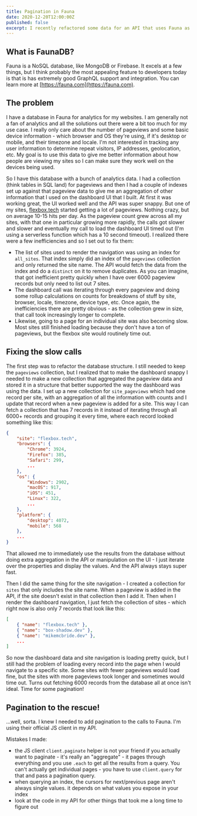 ```yaml
---
title: Pagination in Fauna
date: 2020-12-20T12:00:00Z
published: false
excerpt: I recently refactored some data for an API that uses Fauna as the database and needed to add pagination to a query. Here are some things I learned that weren't immediately obvious or well-documented.
---
```


## What is FaunaDB?

Fauna is a NoSQL database, like MongoDB or Firebase. It excels at a few things, but I think probably the most appealing feature to developers today is that is has extremely good GraphQL support and integration. You can learn more at [https://fauna.com](https://fauna.com).

## The problem

I have a database in Fauna for analytics for my websites. I am generally not a fan of analytics and all the solutions out there were a bit too much for my use case. I really only care about the number of pageviews and some basic device information - which browser and OS they're using, if it's desktop or mobile, and their timezone and locale. I'm not interested in tracking any user information to determine repeat visitors, IP addresses, geolocation, etc. My goal is to use this data to give me better information about how people are viewing my sites so I can make sure they work well on the devices being used.

So I have this database with a bunch of analytics data. I had a collection (think tables in SQL land) for pageviews and then I had a couple of indexes set up against that pageview data to give me an aggregation of other information that I used on the dashboard UI that I built. At first it was working great, the UI worked well and the API was super snappy. But one of my sites, [flexbox.tech](https://flexbox.tech) started getting a lot of pageviews. Nothing crazy, but on average 10-15 hits per day. As the pageview count grew across all my sites, with that one in particular growing more rapidly, the calls got slower and slower and eventually my call to load the dashboard UI timed out (I'm using a serverless function which has a 10 second timeout). I realized there were a few inefficiencies and so I set out to fix them:

- The list of sites used to render the navigation was using an index for `all_sites`. That index simply did an index of the `pageviews` collection and only returned the site name. The API would fetch the data from the index and do a `distinct` on it to remove duplicates. As you can imagine, that got inefficient pretty quickly when I have over 6000 pageview records but only need to list out 7 sites.
- The dashboard call was iterating through every pageview and doing some rollup calculations on counts for breakdowns of stuff by site, browser, locale, timezone, device type, etc. Once again, the inefficiencies there are pretty obvious - as the collection grew in size, that call took increasingly longer to complete.
- Likewise, going to a page for an individual site was also becoming slow. Most sites still finished loading because they don't have a ton of pageviews, but the flexbox site would routinely time out.

## Fixing the slow calls

The first step was to refactor the database structure. I still needed to keep the `pageviews` collection, but I realized that to make the dashboard snappy I needed to make a new collection that aggregated the pageview data and stored it in a structure that better supported the way the dashboard was using the data. I set up a new collection for `site_pageviews` which had one record per site, with an aggregation of all the information with counts and I update that record when a new pageview is added for a site. This way I can fetch a collection that has 7 records in it instead of iterating through all 6000+ records and grouping it every time, where each record looked something like this:

```json
{
    "site": "flexbox.tech",
    "browsers": {
        "Chrome": 3924,
        "Firefox": 385,
        "Safari": 299,
        ...
    },
    "os": {
        "Windows": 2902,
        "macOS": 917,
        "iOS": 451,
        "Linux": 322,
        ...
    },
    "platform": {
        "desktop": 4072,
        "mobile": 568
    },
    ...
}
```

That allowed me to immediately use the results from the database without doing extra aggregation in the API or manipulation on the UI - I just iterate over the properties and display the values. And the API always stays super fast.

Then I did the same thing for the site navigation - I created a collection for `sites` that only includes the site name. When a pageview is added in the API, if the site doesn't exist in that collection then I add it. Then when I render the dashboard navigation, I just fetch the collection of sites - which right now is also only 7 records that look like this:

```json
[
    { "name": "flexbox.tech" },
    { "name": "box-shadow.dev" },
    { "name": "mikemcbride.dev" },
    ...
]
```

So now the dashboard data and site navigation is loading pretty quick, but I still had the problem of loading every record into the page when I would navigate to a specific site. Some sites with fewer pageviews would load fine, but the sites with more pageviews took longer and sometimes would time out. Turns out fetching 6000 records from the database all at once isn't ideal. Time for some pagination!

## Pagination to the rescue!

...well, sorta. I knew I needed to add pagination to the calls to Fauna. I'm using their official JS client in my API.

Mistakes I made:

- the JS client `client.paginate` helper is not your friend if you actually want to paginate - it's really an "aggregate" - it pages through everything and you use `.each` to get all the results from a query. You can't actually get individual pages - you have to use `client.query` for that and pass a pagination query.
- when querying an index, the cursors for next/previous page aren't always single values. it depends on what values you expose in your index
- look at the code in my API for other things that took me a long time to figure out
